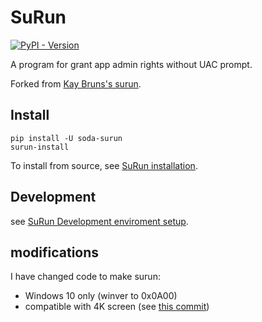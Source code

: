 # SuRun

<a href="https://pypi.org/project/soda-surun/">
    <img alt="PyPI - Version" src="https://img.shields.io/pypi/v/soda-surun">
</a>

A program for grant app admin rights without UAC prompt.

Forked from [Kay Bruns's surun][1].

## Install
```
pip install -U soda-surun
surun-install
```

To install from source, see [SuRun installation][install].

## Development

see [SuRun Development enviroment setup][dev].

## modifications

I have changed code to make surun:
- Windows 10 only (winver to 0x0A00)
- compatible with 4K screen (see [this commit][4k-commit])

[or]: https://surun-docs.web.app/post/original_readme/
[4k-commit]: https://github.com/soda92/surun/commit/bad6e31f13f115a65a314c6615c8d585eb1bb325
[1]: https://kay-bruns.de/wp/software/surun/

[install]: https://surun-docs.web.app/post/surun-installation/
[dev]: https://surun-docs.web.app/post/environment/
